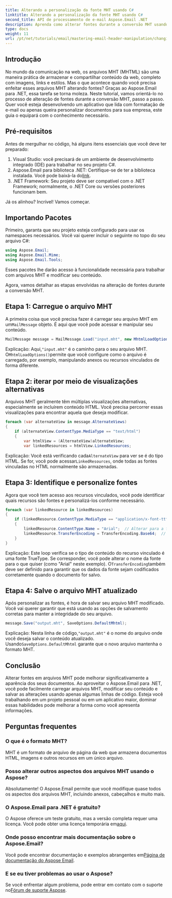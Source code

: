 ```yaml
---
title: Alterando a personalização da fonte MHT usando C#
linktitle: Alterando a personalização da fonte MHT usando C#
second_title: API de processamento de e-mail Aspose.Email .NET
description: Aprenda como alterar fontes durante a conversão MHT usando Aspose.Email para .NET. Siga este guia passo a passo para fácil personalização.
type: docs
weight: 11
url: /pt/net/tutorials/email/mastering-email-header-manipulation/changing-mht-font-customization/
---
```

## Introdução

No mundo da comunicação na web, os arquivos MHT (MHTML) são uma maneira prática de armazenar e compartilhar conteúdo da web, completo com imagens, links e estilos. Mas o que acontece quando você precisa enfeitar esses arquivos MHT alterando fontes? Graças ao Aspose.Email para .NET, essa tarefa se torna moleza. Neste tutorial, vamos orientá-lo no processo de alteração de fontes durante a conversão MHT, passo a passo. Quer você esteja desenvolvendo um aplicativo que lida com formatação de e-mail ou apenas queira personalizar documentos para sua empresa, este guia o equipará com o conhecimento necessário.

## Pré-requisitos

Antes de mergulhar no código, há alguns itens essenciais que você deve ter preparado:

1. Visual Studio: você precisará de um ambiente de desenvolvimento integrado (IDE) para trabalhar no seu projeto C#.
2.  Aspose.Email para biblioteca .NET: Certifique-se de ter a biblioteca instalada. Você pode baixá-la do[link](https://releases.aspose.com/email/net/).
3. .NET Framework: Seu projeto deve ser compatível com o .NET Framework; normalmente, o .NET Core ou versões posteriores funcionam bem.

Já os alinhou? Incrível! Vamos começar.

## Importando Pacotes

Primeiro, garanta que seu projeto esteja configurado para usar os namespaces necessários. Você vai querer incluir o seguinte no topo do seu arquivo C#:

```csharp
using Aspose.Email;
using Aspose.Email.Mime;
using Aspose.Email.Tools;
```

Esses pacotes lhe darão acesso à funcionalidade necessária para trabalhar com arquivos MHT e modificar seu conteúdo.

Agora, vamos detalhar as etapas envolvidas na alteração de fontes durante a conversão MHT.

## Etapa 1: Carregue o arquivo MHT

 A primeira coisa que você precisa fazer é carregar seu arquivo MHT em um`MailMessage` objeto. É aqui que você pode acessar e manipular seu conteúdo.

```csharp
MailMessage message = MailMessage.Load("input.mht", new MhtmlLoadOptions());
```

 Explicação: Aqui,`"input.mht"` é o caminho para o seu arquivo MHT. O`MhtmlLoadOptions()`permite que você configure como o arquivo é carregado, por exemplo, manipulando anexos ou recursos vinculados de forma diferente.

## Etapa 2: iterar por meio de visualizações alternativas

Arquivos MHT geralmente têm múltiplas visualizações alternativas, especialmente se incluírem conteúdo HTML. Você precisa percorrer essas visualizações para encontrar aquela que deseja modificar.

```csharp
foreach (var alternateView in message.AlternateViews)
{
    if (alternateView.ContentType.MediaType == "text/html")
    {
        var htmlView = (AlternateView)alternateView;
        var linkedResources = htmlView.LinkedResources;
```

 Explicação: Você está verificando cada`AlternateView` para ver se é do tipo HTML. Se for, você pode acessar`LinkedResources`, onde todas as fontes vinculadas no HTML normalmente são armazenadas.

## Etapa 3: Identifique e personalize fontes

Agora que você tem acesso aos recursos vinculados, você pode identificar quais recursos são fontes e personalizá-los conforme necessário.

```csharp
foreach (var linkedResource in linkedResources)
{
    if (linkedResource.ContentType.MediaType == "application/x-font-ttf")
    {
        linkedResource.ContentType.Name = "Arial";  // Alterar para a fonte desejada
        linkedResource.TransferEncoding = TransferEncoding.Base64;  // Certifique-se de que está codificado corretamente
    }
}
```

 Explicação: Este loop verifica se o tipo de conteúdo do recurso vinculado é uma fonte TrueType. Se corresponder, você pode alterar o nome da fonte para o que quiser (como "Arial" neste exemplo). O`TransferEncoding`também deve ser definido para garantir que os dados da fonte sejam codificados corretamente quando o documento for salvo.

## Etapa 4: Salve o arquivo MHT atualizado

Após personalizar as fontes, é hora de salvar seu arquivo MHT modificado. Você vai querer garantir que está usando as opções de salvamento corretas para manter a integridade do seu arquivo.

```csharp
message.Save("output.mht", SaveOptions.DefaultMhtml);
```

 Explicação: Nesta linha de código,`"output.mht"` é o nome do arquivo onde você deseja salvar o conteúdo atualizado. Usando`SaveOptions.DefaultMhtml` garante que o novo arquivo mantenha o formato MHT.

## Conclusão

Alterar fontes em arquivos MHT pode melhorar significativamente a aparência dos seus documentos. Ao aproveitar o Aspose.Email para .NET, você pode facilmente carregar arquivos MHT, modificar seu conteúdo e salvar as alterações usando apenas algumas linhas de código. Esteja você trabalhando em um projeto pessoal ou em um aplicativo maior, dominar essas habilidades pode melhorar a forma como você apresenta informações.

## Perguntas frequentes

### O que é o formato MHT?
MHT é um formato de arquivo de página da web que armazena documentos HTML, imagens e outros recursos em um único arquivo.

### Posso alterar outros aspectos dos arquivos MHT usando o Aspose?
Absolutamente! O Aspose.Email permite que você modifique quase todos os aspectos dos arquivos MHT, incluindo anexos, cabeçalhos e muito mais.

### O Aspose.Email para .NET é gratuito?
 O Aspose oferece um teste gratuito, mas a versão completa requer uma licença. Você pode obter uma licença temporária em[aqui](https://purchase.aspose.com/temporary-license/).

### Onde posso encontrar mais documentação sobre o Aspose.Email?
 Você pode encontrar documentação e exemplos abrangentes em[Página de documentação do Aspose Email](https://reference.aspose.com/email/net/).

### E se eu tiver problemas ao usar o Aspose?
 Se você enfrentar algum problema, pode entrar em contato com o suporte no[Fórum de suporte Aspose](https://forum.aspose.com/c/email/12/).